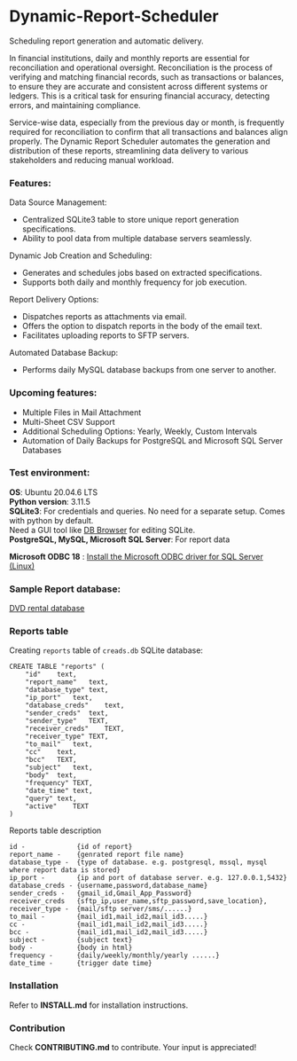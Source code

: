 # Dynamic-Report-Scheduler
Scheduling report generation and automatic delivery.

In financial institutions, daily and monthly reports are essential for reconciliation and operational oversight. Reconciliation is the process of verifying and matching financial records, such as transactions or balances, to ensure they are accurate and consistent across different systems or ledgers. This is a critical task for ensuring financial accuracy, detecting errors, and maintaining compliance.

Service-wise data, especially from the previous day or month, is frequently required for reconciliation to confirm that all transactions and balances align properly. The Dynamic Report Scheduler automates the generation and distribution of these reports, streamlining data delivery to various stakeholders and reducing manual workload.

### Features:

Data Source Management:

- Centralized SQLite3 table to store unique report generation specifications.
- Ability to pool data from multiple database servers seamlessly.

Dynamic Job Creation and Scheduling:

- Generates and schedules jobs based on extracted specifications.
- Supports both daily and monthly frequency for job execution.

Report Delivery Options:

- Dispatches reports as attachments via email.
- Offers the option to dispatch reports in the body of the email text.
- Facilitates uploading reports to SFTP servers.

Automated Database Backup:

- Performs daily MySQL database backups from one server to another.


### Upcoming features:
- Multiple Files in Mail Attachment
- Multi-Sheet CSV Support
- Additional Scheduling Options: Yearly, Weekly, Custom Intervals
- Automation of Daily Backups for PostgreSQL and Microsoft SQL Server Databases



### Test environment:

**OS**:              Ubuntu 20.04.6 LTS\
**Python version**:  3.11.5\
**SQLite3**:         For credentials and queries. No need for a separate setup. 
                     Comes with python by default.  
                     Need a GUI tool like [DB Browser](https://sqlitebrowser.org/) for editing SQLite.\
**PostgreSQL, MySQL, Microsoft SQL Server**:      For report data

**Microsoft ODBC 18** : [Install the Microsoft ODBC driver for SQL Server (Linux)](https://learn.microsoft.com/en-us/sql/connect/odbc/linux-mac/installing-the-microsoft-odbc-driver-for-sql-server?view=sql-server-ver16&tabs=ubuntu18-install%2Calpine17-install%2Cdebian8-install%2Credhat7-13-install%2Crhel7-offline#18)

### Sample Report database:
[DVD rental database](https://www.postgresqltutorial.com/postgresql-getting-started/postgresql-sample-database/)


### Reports table

Creating ```reports``` table of ```creads.db``` SQLite database:

```
CREATE TABLE "reports" (
	"id"	text,
	"report_name"	text,
	"database_type"	text,
	"ip_port"	text,
	"database_creds"	text,
	"sender_creds"	text,
	"sender_type"	TEXT,
	"receiver_creds"	TEXT,
	"receiver_type"	TEXT,
	"to_mail"	text,
	"cc"	text,
	"bcc"	TEXT,
	"subject"	text,
	"body"	text,
	"frequency"	TEXT,
	"date_time"	text,
	"query"	text,
	"active"	TEXT
)
```


Reports table description

```
id -             {id of report}
report_name -    {genrated report file name}
database_type -  {type of database. e.g. postgresql, mssql, mysql where report data is stored}
ip_port -        {ip and port of database server. e.g. 127.0.0.1,5432}
database_creds - {username,password,database_name}
sender_creds -   {gmail_id,Gmail_App_Password}
receiver_creds	 {sftp_ip,user_name,sftp_password,save_location},
receiver_type -  {mail/sftp server/sms/......}
to_mail -        {mail_id1,mail_id2,mail_id3.....}
cc -             {mail_id1,mail_id2,mail_id3.....}
bcc -            {mail_id1,mail_id2,mail_id3.....}
subject -        {subject text}
body -           {body in html}
frequency -      {daily/weekly/monthly/yearly ......}
date_time -      {trigger date time}

```

### Installation

Refer to **INSTALL.md** for installation instructions.

### Contribution

Check **CONTRIBUTING.md** to contribute. Your input is appreciated!

